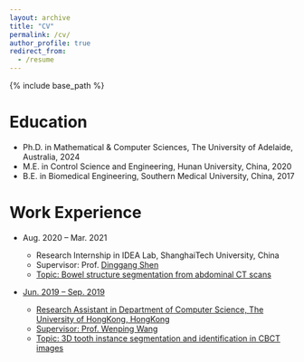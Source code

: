 ```yaml
---
layout: archive
title: "CV"
permalink: /cv/
author_profile: true
redirect_from:
  - /resume
---
```


{% include base_path %}

Education
======
* Ph.D. in Mathematical & Computer Sciences, The University of Adelaide, Australia, 2024
* M.E. in Control Science and Engineering, Hunan University, China, 2020
* B.E. in Biomedical Engineering, Southern Medical University, China, 2017 

Work Experience
======
* Aug. 2020 – Mar. 2021
  * Research Internship in IDEA Lab, ShanghaiTech University, China
  * Supervisor: Prof. <a href="https://bme.shanghaitech.edu.cn/bme_en/2021/0205/c8252a85165/page.htm" target="_blank"> Dinggang Shen
  * Topic: Bowel structure segmentation from abdominal CT scans

* Jun. 2019 – Sep. 2019
  * Research Assistant in Department of Computer Science, The University of HongKong, HongKong
  * Supervisor: Prof. <a href="https://www.cs.hku.hk/people/academic-staff/wenping" target="_blank"> Wenping Wang
  * Topic: 3D tooth instance segmentation and identification in CBCT images
